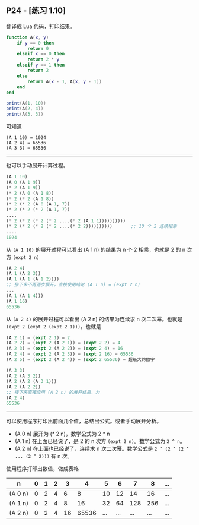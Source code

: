 ## P24 - [练习 1.10]

翻译成 Lua 代码，打印结果。

``` Lua
function A(x, y)
    if y == 0 then 
        return 0
    elseif x == 0 then
        return 2 * y
    elseif y == 1 then 
        return 2
    else
        return A(x - 1, A(x, y - 1))
    end
end 

print(A(1, 10))
print(A(2, 4))
print(A(3, 3))
```

可知道 

```
(A 1 10) = 1024
(A 2 4) = 65536
(A 3 3) = 65536
```

---------

也可以手动展开计算过程。

``` Scheme
(A 1 10)
(A 0 (A 1 9))
(* 2 (A 1 9))
(* 2 (A 0 (A 1 8))
(* 2 (* 2 (A 1 8))
(* 2 (* 2 (A 0 (A 1, 7))
(* 2 (* 2 (* 2 (A 1, 7))
....
(* 2 (* 2 (* 2 (* 2 ....(* 2 (A 1 1))))))))))
(* 2 (* 2 (* 2 (* 2 ....(* 2 2))))))))))       ;; 10 个 2 连续相乘
....
1024
```

从 `(A 1 10)` 的展开过程可以看出 (A 1 n) 的结果为 n 个 2 相乘，也就是 2 的 n 次方 `(expt 2 n)`

``` Scheme
(A 2 4)
(A 1 (A 2 3))
(A 1 (A 1 (A 1 2))))
;; 接下来不再逐步展开，直接使用结论 (A 1 n) = (expt 2 n)
...
(A 1 (A 1 4)))
(A 1 16)
65536
```

从 `(A 2 4)` 的展开过程可以看出 (A 2 n) 的结果为连续求 n 次二次幂。也就是 `(expt 2 (expt 2 (expt 2 1)))`，也就是

``` Scheme
(A 2 1) = (expt 2 1) = 2
(A 2 2) = (expt 2 (A 2 1)) = (expt 2 2) = 4
(A 2 3) = (expt 2 (A 2 2)) = (expt 2 4) = 16
(A 2 4) = (expt 2 (A 2 3)) = (expt 2 16) = 65536
(A 2 5) = (expt 2 (A 2 4)) = (expt 2 65536) = 超级大的数字
```

``` Scheme
(A 3 3)
(A 2 (A 3 2))
(A 2 (A 2 (A 3 1)))
(A 2 (A 2 2))
;; 接下来直接应用 (A 2 n) 的展开结果，为
(A 2 4)
65536
```

---------

可以使用程序打印出前面几个值，总结出公式。或者手动展开分析。

* (A 0 n) 展开为 (* 2 n)，数学公式为 2 * n
* (A 1 n) 在上面已经说了，是 2 的 n 次方 `(expt 2 n)`。数学公式为 `2 ^ n`。
* (A 2 n) 在上面也已经说了，连续求 n 次二次幂。数学公式是 `2 ^ (2 ^ (2 ^ ... (2 ^ 2)))` 有 n 次。

使用程序打印出数值，做成表格

 n       | 0  | 1  | 2  | 3   | 4     | 5   | 6   | 7   | 8   | ... |
---------|----|----|----|-----|-------|-----|-----|-----|-----|-----|
 (A 0 n) | 0  | 2  | 4  | 6   | 8     | 10  | 12  | 14  | 16  | ... |
 (A 1 n) | 0  | 2  | 4  | 8   | 16    | 32  | 64  | 128 | 256 | ... |
 (A 2 n) | 0  | 2  | 4  | 16  | 65536 | ... | ... | ... | ... | ... |
